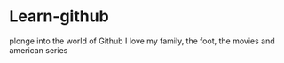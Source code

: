 # Learn-github
plonge into the world of Github
I love my family, the foot, the movies and american series
